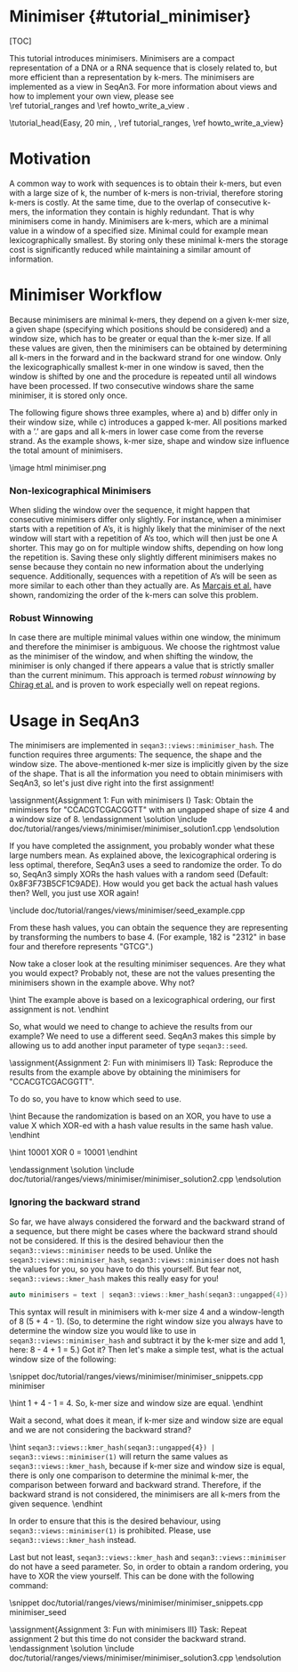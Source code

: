 # Minimiser {#tutorial_minimiser}

[TOC]

This tutorial introduces minimisers. Minimisers are a compact representation of a DNA or a RNA sequence that is closely
related to, but more efficient than a representation by k-mers. The minimisers are implemented as a view in SeqAn3. For
more information about views and how to implement your own view, please see  
\ref tutorial_ranges and \ref howto_write_a_view .

\tutorial_head{Easy, 20 min, , \ref tutorial_ranges\, \ref howto_write_a_view}

# Motivation

A common way to work with sequences is to obtain their k-mers, but even with a large size of k, the number of k-mers is
non-trivial, therefore storing k-mers is costly. At the same time, due to the overlap of consecutive k-mers, the
information they contain is highly redundant. That is why minimisers come in handy. Minimisers are k-mers, which are
a minimal value in a window of a specified size.  Minimal could for example mean lexicographically smallest. By storing only
these minimal k-mers the storage cost is significantly reduced while maintaining a similar amount of information.

# Minimiser Workflow

Because minimisers are minimal k-mers, they depend on a given k-mer size, a given shape (specifying which positions
should be considered) and a window size, which has to be greater or equal than the k-mer size. If all these values are
given, then the minimisers can be obtained by determining all k-mers in the forward and in the backward strand for one
window. Only the lexicographically smallest k-mer in one window is saved, then the window is shifted by one and the
procedure is repeated until all windows have been processed. If two consecutive windows share the same minimiser, it is
stored only once.

The following figure shows three examples, where a) and b) differ only in their window size, while c) introduces
a gapped k-mer. All positions marked with a ’.’ are gaps and all k-mers in lower case come from the reverse strand.
As the example shows, k-mer size, shape and window size influence the total amount of minimisers.

\image html minimiser.png

### Non-lexicographical Minimisers

When sliding the window over the sequence, it might happen that consecutive minimisers differ only slightly.
For instance, when a minimiser starts with a repetition of A’s, it is highly likely that the minimiser of the next
window will start with a repetition of A’s too, which will then just be one A shorter. This may go on for multiple
window shifts, depending on how long the repetition is. Saving these only slightly different minimisers makes no sense
because they contain no new information about the underlying sequence.
Additionally, sequences with a repetition of A’s will be seen as more similar to each other than they actually are.
As [Marçais et al.](https://doi.org/10.1093/bioinformatics/btx235) have shown, randomizing the order of the k-mers
can solve this problem.

### Robust Winnowing

In case there are multiple minimal values within one window, the minimum and therefore the minimiser is ambiguous.
We choose the rightmost value as the minimiser of the window, and when shifting the window, the minimiser is only
changed if there appears a value that is strictly smaller than the current minimum. This approach is termed
*robust winnowing* by [Chirag et al.](https://www.biorxiv.org/content/10.1101/2020.02.11.943241v1.full.pdf) and is
proven to work especially well on repeat regions.

# Usage in SeqAn3

The minimisers are implemented in `seqan3::views::minimiser_hash`. The function requires three arguments: The sequence,
the shape and the window size. The above-mentioned k-mer size is implicitly given by the size of the shape.
That is all the information you need to obtain minimisers with SeqAn3, so let's just dive right into the first
assignment!

\assignment{Assignment 1: Fun with minimisers I}
Task: Obtain the minimisers for "CCACGTCGACGGTT" with an ungapped shape of size 4 and a window size of 8.
\endassignment
\solution
\include doc/tutorial/ranges/views/minimiser/minimiser_solution1.cpp
\endsolution

If you have completed the assignment, you probably wonder what these large numbers mean. As explained above, the
lexicographical ordering is less optimal, therefore, SeqAn3 uses a seed to randomize the order. To do so, SeqAn3 simply
XORs the hash values with a random seed (Default: 0x8F3F73B5CF1C9ADE). How would you get back the actual hash values
then?
Well, you just use XOR again!

\include doc/tutorial/ranges/views/minimiser/seed_example.cpp

From these hash values, you can obtain the sequence they are representing by transforming the numbers to base 4. (For
example, 182 is "2312" in base four and therefore represents "GTCG".)

Now take a closer look at the resulting minimiser sequences. Are they what you would
expect? Probably not, these are not the values presenting the minimisers shown in the example above. Why not?

\hint
The example above is based on a lexicographical ordering, our first assignment is not.
\endhint

So, what would we need to change to achieve the results from our example? We need to use a different seed. SeqAn3
makes this simple by allowing us to add another input parameter of type `seqan3::seed`.

\assignment{Assignment 2: Fun with minimisers II}
Task: Reproduce the results from the example above by obtaining the minimisers for "CCACGTCGACGGTT".

To do so, you have to know which seed to use.

\hint
Because the randomization is based on an XOR, you have to use a value X which XOR-ed with a hash value results in the
same hash value.
\endhint

\hint
10001 XOR 0 = 10001
\endhint

\endassignment
\solution
\include doc/tutorial/ranges/views/minimiser/minimiser_solution2.cpp
\endsolution

### Ignoring the backward strand

So far, we have always considered the forward and the backward strand of a sequence, but there might be cases where
the backward strand should not be considered. If this is the desired behaviour then the `seqan3::views::minimiser` needs
to be used. Unlike the `seqan3::views::minimiser_hash`, `seqan3::views::minimiser` does not hash the values for you, so
you have to do this yourself. But fear not, `seqan3::views::kmer_hash` makes this really easy for you!

```cpp
auto minimisers = text | seqan3::views::kmer_hash(seqan3::ungapped{4}) | seqan3::views::minimiser(5);
```

This syntax will result in minimisers with k-mer size 4 and a window-length of 8 (5 + 4 - 1). (So, to determine the
right window size you always have to determine the window size you would like to use in `seqan3::views::minimiser_hash`
and subtract it by the k-mer size and add 1, here: 8 - 4 + 1 = 5.)
Got it? Then let's make a simple test, what is the actual window size of the following:

\snippet doc/tutorial/ranges/views/minimiser/minimiser_snippets.cpp minimiser

\hint
1 + 4 - 1 = 4. So, k-mer size and window size are equal.
\endhint

Wait a second, what does it mean, if k-mer size and window size are equal and we are not considering the backward
strand?

\hint
`seqan3::views::kmer_hash(seqan3::ungapped{4}) | seqan3::views::minimiser(1)` will return the same values as
`seqan3::views::kmer_hash`, because if k-mer size and window size is equal, there is only one comparison to determine
the minimal k-mer, the comparison between forward and backward strand. Therefore, if the backward strand is not
considered, the minimisers are all k-mers from the given sequence.
\endhint

In order to ensure that this is the desired behaviour, using `seqan3::views::minimiser(1)` is prohibited. Please, use
`seqan3::views::kmer_hash` instead.

Last but not least, `seqan3::views::kmer_hash` and `seqan3::views::minimiser` do not have a seed parameter. So, in order
to obtain a random ordering, you have to XOR the view yourself. This can be done with the following command:

\snippet doc/tutorial/ranges/views/minimiser/minimiser_snippets.cpp minimiser_seed

\assignment{Assignment 3: Fun with minimisers III}
Task: Repeat assignment 2 but this time do not consider the backward strand.
\endassignment
\solution
\include doc/tutorial/ranges/views/minimiser/minimiser_solution3.cpp
\endsolution
